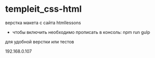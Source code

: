 # templeit_css-html
верстка макета с сайта htmllessons
* чтобы включить необходимо прописать в консоль: npm run gulp

для удобной верстки или тестов

192.168.0.107